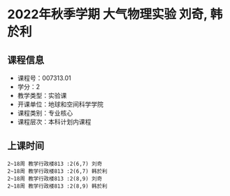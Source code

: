 # 2022年秋季学期 大气物理实验 刘奇, 韩於利






## 课程信息

- 课程号：007313.01
- 学分：2
- 教学类型：实验课
- 开课单位：地球和空间科学学院
- 课程类别：专业核心
- 课程层次：本科计划内课程

## 上课时间

```
2~18周 教学行政楼813 :2(6,7) 刘奇
2~18周 教学行政楼813 :2(6,7) 韩於利
2~18周 教学行政楼813 :2(8,9) 刘奇
2~18周 教学行政楼813 :2(8,9) 韩於利
```

